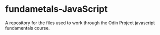 # fundametals-JavaScript
A repository for the files used to work through the Odin Project javascript fundamentals course.
